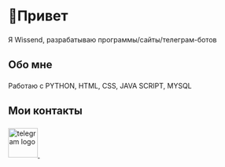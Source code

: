 <h1 align="left">👋Привет</h1>

###

<p align="left">Я Wissend, разрабатываю программы/сайты/телеграм-ботов</p>

###

<h2 align="left">Обо мне</h2>

###

<p align="left">Работаю с PYTHON, HTML, CSS, JAVA SCRIPT, MYSQL</p>

###

<h2 align="left">Мои контакты</h2>

###

<div align="left">
  <a href="https://t.me/WissendCode" target="_blank">
    <img src="https://logo-teka.com/wp-content/uploads/2025/06/telegram-logo.svg" height="60" alt="telegram logo" />
  </a>
  <img width="12" />
</div>

###
